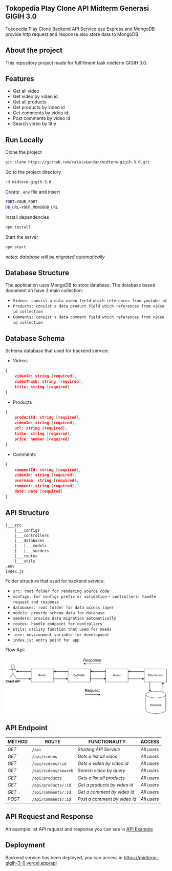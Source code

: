 ## Tokopedia Play Clone API Midterm Generasi GIGIH 3.0

Tokopedia Play Clone Backend API Service use Express and MongoDB provide http request and response also store data to MongoDB.

## About the project

This repository project made for fulfillment task midterm GIGIH 3.0.

## Features

- Get all video
- Get video by video id
- Get all products
- Get products by video id
- Get comments by video id
- Post comments by video id
- Search video by title

## Run Locally

Clone the project

```bash
git clone https://github.com/rakaiskandar/midterm-gigih-3.0.git
```

Go to the project directory

```bash
cd midterm-gigih-3.0
```

Create `.env` file and insert

```bash
PORT=YOUR_PORT
DB_URL=YOUR_MONGODB_URL
```

Install dependencies

```bash
npm install
```

Start the server

```bash
npm start
```

_notes: database will be migrated automatically_

## Database Structure

The application uses MongoDB to store database. The database based document an have 3 main collection:

- `Videos: consist a data video field which references from youtube id`
- `Products: consist a data product field which references from video id collection`
- `Comments: consist a data comment field which references from video id collection`

## Database Schema

Schema database that used for backend service:

- Videos

```json
{
    videoId: string [required],
    videoThumb: string [required],
    title: string [required]
}
```

- Products

```json
{
    productId: string [required],
    videoId: string [required],
    url: string [required],
    title: string [required],
    price: number [required]
}
```

- Comments

```json
{
    commentId: string [required],
    videoId: string [required],
    username: string [required],
    comment: string [required],
    date: Date [required]
}
```

## API Structure
```tree
|___src
    |___configs
    |___controllers
    |___databases
    |   |___models
    |   |___seeders
    |___routes
    |___utils
.env
index.js
```
Folder structure that used for backend service:

- `src: root folder for rendering source code`
- `configs: for configs prefix or validation`
-` controllers: handle request and response`
- `databases: root folder for data access layer`
- `models: provide schema data for database`  
- `seeders: provide data migration automatically`
- `routes: handle endpoint for controllers`
- `utils: utility function that used for needs`
- `.env: environment variable for development`
- `index.js: entry point for app`

Flow Api:

![alt text](./public/flow-api.png)
## API Endpoint

| METHOD | ROUTE                | FUNCTIONALITY                 | ACCESS      |
| ------ | -------------------- | ----------------------------- | ----------- |
| _GET_  | `/api`               | _Starting API Service_        | _All users_ |
| _GET_  | `/api/videos`        | _Gets a list all video_       | _All users_ |
| _GET_  | `/api/videos/:id`    | _Gets a video by video id_    | _All users_ |
| _GET_  | `/api/videos/search` | _Search video by query_       | _All users_ |
| _GET_  | `/api/products`      | _Gets a list all products_    | _All users_ |
| _GET_  | `/api/products/:id`  | _Get a products by video id_  | _All users_ |
| _GET_  | `/api/comments/:id`  | _Get a comment by video id_   | _All users_ |
| _POST_ | `/api/comments/:id`  | _Post a comment by video id_  | _All users_ |

## API Request and Response

An example list API request and response you can see in [API Example](https://gist.github.com/rakaiskandar/99528f041c7d02f8e19af892daef8c76)

## Deployment
Backend service has been deployed, you can access in https://midterm-gigih-3-0.vercel.app/api

